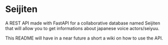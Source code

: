 # Seijiten

A REST API made with FastAPI for a collaborative database named Seijiten that will allow you to get informations about japanese voice actors/seiyuu.

This README will have in a near future a short a wiki on how to use the API.